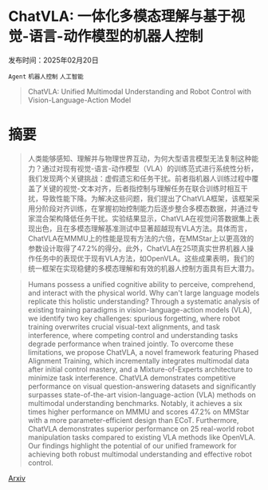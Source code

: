 # ChatVLA: 一体化多模态理解与基于视觉-语言-动作模型的机器人控制

发布时间：2025年02月20日

`Agent` `机器人控制` `人工智能`

> ChatVLA: Unified Multimodal Understanding and Robot Control with Vision-Language-Action Model

# 摘要

> 人类能够感知、理解并与物理世界互动，为何大型语言模型无法复制这种能力？通过对现有视觉-语言-动作模型（VLA）的训练范式进行系统性分析，我们发现两个关键挑战：虚假遗忘和任务干扰。前者指机器人训练过程中覆盖了关键的视觉-文本对齐，后者指控制与理解任务在联合训练时相互干扰，导致性能下降。为解决这些问题，我们提出了ChatVLA框架，该框架采用分阶段对齐训练，在掌握初始控制能力后逐步整合多模态数据，并通过专家混合架构降低任务干扰。实验结果显示，ChatVLA在视觉问答数据集上表现出色，且在多模态理解基准测试中显著超越现有VLA方法。具体而言，ChatVLA在MMMU上的性能是现有方法的六倍，在MMStar上以更高效的参数设计取得了47.2%的得分。此外，ChatVLA在25项真实世界机器人操作任务中的表现优于现有VLA方法，如OpenVLA。这些成果表明，我们的统一框架在实现稳健的多模态理解和有效的机器人控制方面具有巨大潜力。

> Humans possess a unified cognitive ability to perceive, comprehend, and interact with the physical world. Why can't large language models replicate this holistic understanding? Through a systematic analysis of existing training paradigms in vision-language-action models (VLA), we identify two key challenges: spurious forgetting, where robot training overwrites crucial visual-text alignments, and task interference, where competing control and understanding tasks degrade performance when trained jointly. To overcome these limitations, we propose ChatVLA, a novel framework featuring Phased Alignment Training, which incrementally integrates multimodal data after initial control mastery, and a Mixture-of-Experts architecture to minimize task interference. ChatVLA demonstrates competitive performance on visual question-answering datasets and significantly surpasses state-of-the-art vision-language-action (VLA) methods on multimodal understanding benchmarks. Notably, it achieves a six times higher performance on MMMU and scores 47.2% on MMStar with a more parameter-efficient design than ECoT. Furthermore, ChatVLA demonstrates superior performance on 25 real-world robot manipulation tasks compared to existing VLA methods like OpenVLA. Our findings highlight the potential of our unified framework for achieving both robust multimodal understanding and effective robot control.

[Arxiv](https://arxiv.org/abs/2502.14420)